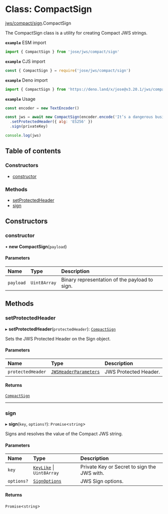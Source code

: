 # Class: CompactSign

[jws/compact/sign](../modules/jws_compact_sign.md).CompactSign

The CompactSign class is a utility for creating Compact JWS strings.

**`example`** ESM import
```js
import { CompactSign } from 'jose/jws/compact/sign'
```

**`example`** CJS import
```js
const { CompactSign } = require('jose/jws/compact/sign')
```

**`example`** Deno import
```js
import { CompactSign } from 'https://deno.land/x/jose@v3.20.1/jws/compact/sign.ts'
```

**`example`** Usage
```js
const encoder = new TextEncoder()

const jws = await new CompactSign(encoder.encode('It’s a dangerous business, Frodo, going out your door.'))
  .setProtectedHeader({ alg: 'ES256' })
  .sign(privateKey)

console.log(jws)
```

## Table of contents

### Constructors

- [constructor](jws_compact_sign.CompactSign.md#constructor)

### Methods

- [setProtectedHeader](jws_compact_sign.CompactSign.md#setprotectedheader)
- [sign](jws_compact_sign.CompactSign.md#sign)

## Constructors

### constructor

• **new CompactSign**(`payload`)

#### Parameters

| Name | Type | Description |
| :------ | :------ | :------ |
| `payload` | `Uint8Array` | Binary representation of the payload to sign. |

## Methods

### setProtectedHeader

▸ **setProtectedHeader**(`protectedHeader`): [`CompactSign`](jws_compact_sign.CompactSign.md)

Sets the JWS Protected Header on the Sign object.

#### Parameters

| Name | Type | Description |
| :------ | :------ | :------ |
| `protectedHeader` | [`JWSHeaderParameters`](../interfaces/types.JWSHeaderParameters.md) | JWS Protected Header. |

#### Returns

[`CompactSign`](jws_compact_sign.CompactSign.md)

___

### sign

▸ **sign**(`key`, `options?`): `Promise`<`string`\>

Signs and resolves the value of the Compact JWS string.

#### Parameters

| Name | Type | Description |
| :------ | :------ | :------ |
| `key` | [`KeyLike`](../types/types.KeyLike.md) \| `Uint8Array` | Private Key or Secret to sign the JWS with. |
| `options?` | [`SignOptions`](../interfaces/types.SignOptions.md) | JWS Sign options. |

#### Returns

`Promise`<`string`\>
